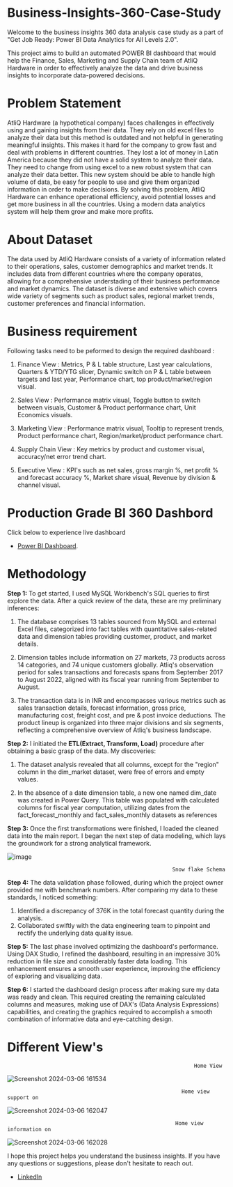 # Business-Insights-360-Case-Study

Welcome to the business insights 360 data analysis case study as a part of "Get Job Ready: Power BI Data Analytics for All Levels 2.0".

This project aims to build an automated POWER BI dashboard that would help the Finance, Sales, Marketing and Supply Chain team of AtliQ Hardware in order to effectively analyze the data and drive business insights to incorporate data-powered decisions. 


# Problem Statement 
AtliQ Hardware (a hypothetical company) faces challenges in effectively using and gaining insights from their data. They rely on old excel files to analyze their data but this method is outdated and not helpful in generating meaningful insights. This makes it hard for the company to grow fast and deal with problems in different countries. They lost a lot of money in Latin America because they did not have a solid system to analyze their data. They need to change from using excel to a new robust system that can analyze their data better. This new system should be able to handle high volume of data, be easy for people to use and give them organized information in order to make decisions. By solving this problem, AtliQ Hardware can enhance operational efficiency, avoid potential losses and get more business in all the countries. Using a modern data analytics system will help them grow and make more profits.

# About Dataset
The data used by AtliQ Hardware consists of a variety of information related to their operations, sales, customer demographics and market trends. It includes data from different countries where the company operates, allowing for a comprehensive understading of their business performance and market dynamics. The dataset is diverse and extensive which covers wide variety of segments such as product sales, regional market trends, customer preferences and financial information.

# Business requirement
 Following tasks need to be peformed to design the required dashboard : 
1. Finance View : Metrics, P & L table structure, Last year calculations, Quarters & YTD/YTG slicer, Dynamic switch on P & L table between targets and last year, Performance chart, top product/market/region visual.
  
2. Sales View :  Performance matrix visual, Toggle button to switch between visuals, Customer & Product performance chart, Unit Economics visuals.
   
3. Marketing View :  Performance matrix visual, Tooltip to represent trends, Product performance chart, Region/market/product performance chart.
   
4. Supply Chain View :  Key metrics by product and customer visual, accuracy/net error trend chart.
   
5. Executive View :  KPI's such as net sales, gross margin %, net profit % and forecast accuracy %, Market share visual, Revenue by division & channel visual.

# Production Grade BI 360 Dashbord
Click below to experience live dashboard
- [Power BI Dashboard](https://app.powerbi.com/view?r=eyJrIjoiZDEwMmExYmItN2VlNy00ZDJlLWI0ZGUtNjcyMjY1OTZmNmY5IiwidCI6ImM2ZTU0OWIzLTVmNDUtNDAzMi1hYWU5LWQ0MjQ0ZGM1YjJjNCJ9 ).


# Methodology

**Step 1:** To get started, I used MySQL Workbench's SQL queries to first explore the data. After a quick review of the data, these are my preliminary inferences:
1.  The database comprises 13 tables sourced from MySQL and external Excel files, categorized into fact tables with quantitative sales-related data and dimension tables providing customer, product, and market details.

2.  Dimension tables include information on 27 markets, 73 products across 14 categories, and 74 unique customers globally. Atliq's observation period for sales transactions and forecasts spans from September 2017 to August 2022, aligned with its fiscal year running from September to August.

3.  The transaction data is in INR and encompasses various metrics such as sales transaction details, forecast information, gross price, manufacturing cost, freight cost, and pre & post invoice deductions. The product lineup is organized into three major divisions and six segments, reflecting a comprehensive overview of Atliq's business landscape.

**Step 2:** I initiated the **ETL(Extract, Transform, Load)** procedure after obtaining a basic grasp of the data. My discoveries:
1. The dataset analysis revealed that all columns, except for the "region" column in the dim_market dataset, were free of errors and empty values.

2. In the absence of a date dimension table, a new one named dim_date was created in Power Query. This table was populated with calculated columns for fiscal year computation, utilizing dates from the fact_forecast_monthly and fact_sales_monthly datasets as references

**Step 3:** Once the first transformations were finished, I loaded the cleaned data into the main report. I began the next step of data modeling, which lays the groundwork for a strong analytical framework.


![image](https://github.com/bala942/BI-360-project/assets/127521506/2bfb7691-8f26-4d9c-aee2-138f8507040b)

                                                         Snow flake Schema

**Step 4:** The data validation phase followed, during which the project owner provided me with benchmark numbers. After comparing my data to these standards, I noticed something:

1. Identified a discrepancy of 376K in the total forecast quantity during the analysis.
2. Collaborated swiftly with the data engineering team to pinpoint and rectify the underlying data quality issue.


**Step 5:** The last phase involved optimizing the dashboard's performance. Using DAX Studio, I refined the dashboard, resulting in an impressive 30% reduction in file size and considerably faster data loading. This enhancement ensures a smooth user experience, improving the efficiency of exploring and visualizing data.


**Step 6:** I started the dashboard design process after making sure my data was ready and clean. This required creating the remaining calculated columns and measures, making use of DAX's (Data Analysis Expressions) capabilities, and creating the graphics required to accomplish a smooth combination of informative data and eye-catching design.

# Different View's

                                                                Home View
![Screenshot 2024-03-06 161534](https://github.com/bala942/BI-360-project/assets/127521506/a64036b9-8d07-4c08-8ab0-c2b31243b092)

                                                            Home view support on
![Screenshot 2024-03-06 162047](https://github.com/bala942/BI-360-project/assets/127521506/caa135d6-89f7-43ab-acdc-0425b019cde8)

                                                          Home view information on 
![Screenshot 2024-03-06 162028](https://github.com/bala942/BI-360-project/assets/127521506/eae339f6-a385-4b4e-9bc3-7f33449baf8f)
                                                     
                                                        
                                                          



I hope this project helps you understand the business insights. If you have any questions or suggestions, please don't hesitate to reach out.  
- [LinkedIn](https://www.linkedin.com/in/balacdatascientist)  
